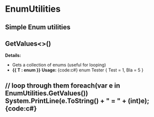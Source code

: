 # EnumUtilities
Simple Enum utilities
----
## GetValues<>()
**Details:**
* Gets a collection of enums (useful for looping)
* **{{ T : enum }}**
**Usage:**
{code:c#}
enum Tester { Test = 1, Bla = 5 }

// loop through them
foreach(var e in EnumUtilities.GetValues<Tester>())
    System.PrintLine(e.ToString() + " = " + (int)e);
{code:c#}
----